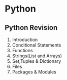# Python
## Python Revision
1. Introduction
2. Conditional Statements
3. Functions
4. Strings(List and Arrays)
5. Set,Tuples & Dictionary
6. Files
7. Packages & Modules
